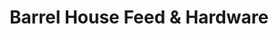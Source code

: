 ---
title: "Barrel House Feed & Hardware"
url: /pipe-creek/barrel-house-feed-und-hardware/
shop: Dorfladen
---